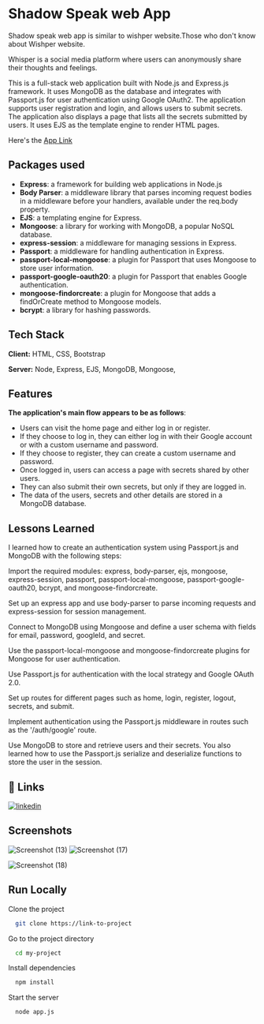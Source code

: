 # Shadow Speak web App

Shadow speak web app is similar to wishper website.Those who don't know about Wishper website.

Whisper is a social media platform where users can anonymously share their thoughts and feelings.

This is a full-stack web application built with Node.js and Express.js framework. It uses MongoDB as the database and integrates with Passport.js for user authentication using Google OAuth2. The application supports user registration and login, and allows users to submit secrets. The application also displays a page that lists all the secrets submitted by users. It uses EJS as the template engine to render HTML pages.


Here's the [App Link](https://shadow-speak-neeraj.cyclic.app)


## Packages used

- **Express**: a framework for building web applications in Node.js
- **Body Parser**: a middleware library that parses incoming request bodies in a middleware before your handlers, available under the req.body property.
- **EJS**: a templating engine for Express.
- **Mongoose**: a library for working with MongoDB, a popular NoSQL database.
- **express-session**: a middleware for managing sessions in Express.
- **Passport**: a middleware for handling authentication in Express.
- **passport-local-mongoose**: a plugin for Passport that uses Mongoose to store user information.
- **passport-google-oauth20**: a plugin for Passport that enables Google authentication.
- **mongoose-findorcreate**: a plugin for Mongoose that adds a findOrCreate method to Mongoose models.
- **bcrypt**: a library for hashing passwords.
## Tech Stack

**Client:** HTML, CSS, Bootstrap

**Server:** Node, Express, EJS, MongoDB, Mongoose, 


## Features

**The application's main flow appears to be as follows**:

- Users can visit the home page and either log in or register.
- If they choose to log in, they can either log in with their Google account or with a custom username and password.
- If they choose to register, they can create a custom username and password.
- Once logged in, users can access a page with secrets shared by other users.
- They can also submit their own secrets, but only if they are logged in.
- The data of the users, secrets and other details are stored in a MongoDB database.


## Lessons Learned

I learned how to create an authentication system using Passport.js and MongoDB with the following steps:

Import the required modules: express, body-parser, ejs, mongoose, express-session, passport, passport-local-mongoose, passport-google-oauth20, bcrypt, and mongoose-findorcreate.


Set up an express app and use body-parser to parse incoming requests and express-session for session management.

Connect to MongoDB using Mongoose and define a user schema with fields for email, password, googleId, and secret.

Use the passport-local-mongoose and mongoose-findorcreate plugins for Mongoose for user authentication.

Use Passport.js for authentication with the local strategy and Google OAuth 2.0.

Set up routes for different pages such as home, login, register, logout, secrets, and submit.

Implement authentication using the Passport.js middleware in routes such as the '/auth/google' route.

Use MongoDB to store and retrieve users and their secrets.
You also learned how to use the Passport.js serialize and deserialize functions to store the user in the session.




## 🔗 Links

[![linkedin](https://img.shields.io/badge/linkedin-0A66C2?style=for-the-badge&logo=linkedin&logoColor=white)](https://www.linkedin.com/in/neeraj-khatri-61aa6a241/)







## Screenshots
![Screenshot (13)](https://user-images.githubusercontent.com/116746130/216089043-a94bc79d-e19b-4057-8962-00e75e0fd107.png)
![Screenshot (17)](https://user-images.githubusercontent.com/116746130/216089085-dbdebb5a-91b0-4c89-9982-a8bef1c42eff.png)

![Screenshot (18)](https://user-images.githubusercontent.com/116746130/216089130-38a4f5c5-fed6-4e83-bac5-fa0945da1ca3.png)



## Run Locally

Clone the project

```bash
  git clone https://link-to-project
```

Go to the project directory

```bash
  cd my-project
```

Install dependencies

```bash
  npm install
```

Start the server

```bash
  node app.js
```

